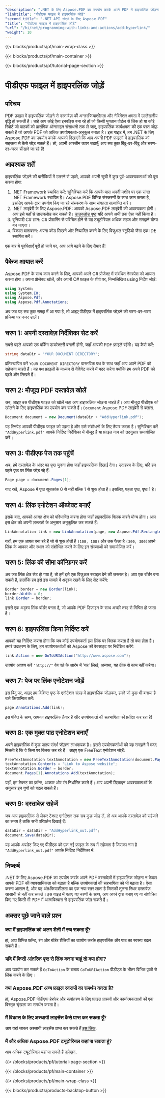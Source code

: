 ```yaml
---
"description": ".NET के लिए Aspose.PDF का उपयोग करके अपने PDF में हाइपरलिंक जोड़ना सीखें। अपने दस्तावेज़ों में अन्तरक्रियाशीलता और उपयोगकर्ता सहभागिता बढ़ाएँ।"
"linktitle": "पीडीएफ फाइल में हाइपरलिंक जोड़ें"
"second_title": ".NET API संदर्भ के लिए Aspose.PDF"
"title": "पीडीएफ फाइल में हाइपरलिंक जोड़ें"
"url": "/hi/net/programming-with-links-and-actions/add-hyperlink/"
"weight": 10
---
```


{{< blocks/products/pf/main-wrap-class >}}

{{< blocks/products/pf/main-container >}}

{{< blocks/products/pf/tutorial-page-section >}}

# पीडीएफ फाइल में हाइपरलिंक जोड़ें

## परिचय

PDF फ़ाइल में हाइपरलिंक जोड़ने से दस्तावेज़ की अन्तरक्रियाशीलता और नेविगेशन क्षमता में उल्लेखनीय वृद्धि हो सकती है। चाहे आप कोई ऐसा इनवॉइस बना रहे हों जो किसी भुगतान पोर्टल से लिंक हो या कोई रिपोर्ट जो पाठकों को प्रासंगिक ऑनलाइन संसाधनों तक ले जाए, हाइपरलिंक कार्यक्षमता की एक परत जोड़ सकते हैं जो आपके PDF को अधिक उपयोगकर्ता-अनुकूल बनाता है। इस गाइड में, हम .NET के लिए Aspose.PDF का उपयोग करके आपको दिखाएंगे कि आप अपनी PDF फ़ाइलों में हाइपरलिंक को सहजता से कैसे जोड़ सकते हैं। तो, अपनी आस्तीन ऊपर चढ़ाएँ; आप सब कुछ बिंदु-दर-बिंदु और चरण-दर-चरण सीखने जा रहे हैं!

## आवश्यक शर्तें

हाइपरलिंक जोड़ने की बारीकियों में उतरने से पहले, आपको अपनी सूची में कुछ पूर्व-आवश्यकताओं को पूरा करना होगा:

1. .NET Framework स्थापित करें: सुनिश्चित करें कि आपके पास अपनी मशीन पर एक संगत .NET Framework स्थापित है। Aspose.PDF विभिन्न संस्करणों के साथ काम करता है, इसलिए आपके द्वारा उपयोग किए जा रहे संस्करण के साथ संगतता सत्यापित करें।
2. .NET लाइब्रेरी के लिए Aspose.PDF: आपको Aspose.PDF लाइब्रेरी की आवश्यकता होगी। आप इसे यहाँ से डाउनलोड कर सकते हैं। [डाउनलोड पृष्ठ](https://releases.aspose.com/pdf/net/) यदि आपने अभी तक ऐसा नहीं किया है।
3. बुनियादी C# ज्ञान: C# प्रोग्रामिंग से परिचित होने से यह ट्यूटोरियल अधिक सहज और समझने योग्य बन जाएगा।
4. विकास वातावरण: अपना कोड लिखने और निष्पादित करने के लिए विजुअल स्टूडियो जैसा एक IDE स्थापित करें।

एक बार ये पूर्वापेक्षाएँ पूरी हो जाने पर, आप आगे बढ़ने के लिए तैयार हैं!

## पैकेज आयात करें

Aspose.PDF के साथ काम करने के लिए, आपको अपने C# प्रोजेक्ट में संबंधित नेमस्पेस को आयात करना होगा। अपना प्रोजेक्ट खोलें, और अपनी C# फ़ाइल के शीर्ष पर, निम्नलिखित using निर्देश जोड़ें:

```csharp
using System;
using System.IO;
using Aspose.Pdf;
using Aspose.Pdf.Annotations;
```

अब जब यह सब कुछ समझ में आ गया है, तो आइए पीडीएफ में हाइपरलिंक जोड़ने की चरण-दर-चरण प्रक्रिया पर नजर डालें।

## चरण 1: अपनी दस्तावेज़ निर्देशिका सेट करें

सबसे पहले आपको एक वर्किंग डायरेक्टरी बनानी होगी, जहाँ आपकी PDF फ़ाइलें रहेंगी। यह कैसे करें:

```csharp
string dataDir = "YOUR DOCUMENT DIRECTORY";
```

प्रतिस्थापित करें `YOUR DOCUMENT DIRECTORY` वास्तविक पथ के साथ जहाँ आप अपने PDF को सहेजना चाहते हैं। यह पथ फ़ाइलों के माध्यम से नेविगेट करने में मदद करेगा क्योंकि हम अपने PDF को पढ़ते और लिखते हैं।

## चरण 2: मौजूदा PDF दस्तावेज़ खोलें

अब, आइए उस पीडीएफ फाइल को खोलें जहां आप हाइपरलिंक जोड़ना चाहते हैं। आप मौजूदा पीडीएफ को खोलने के लिए हाइपरलिंक का उपयोग कर सकते हैं। `Document` Aspose.PDF लाइब्रेरी से क्लास.

```csharp
Document document = new Document(dataDir + "AddHyperlink.pdf");
```

यह स्निपेट आपकी पीडीएफ फाइल को पढ़ता है और उसे संशोधनों के लिए तैयार करता है। सुनिश्चित करें `"AddHyperlink.pdf"` आपके निर्दिष्ट निर्देशिका में मौजूद है या फ़ाइल नाम को तदनुसार समायोजित करें।

## चरण 3: पीडीएफ पेज तक पहुंचें

अब, हमें दस्तावेज़ के अंदर वह पृष्ठ चुनना होगा जहाँ हाइपरलिंक दिखाई देगा। उदाहरण के लिए, यदि हम पहले पृष्ठ पर लिंक जोड़ रहे हैं:

```csharp
Page page = document.Pages[1];
```

याद रखें, Aspose में पृष्ठ सूचकांक 0 से नहीं बल्कि 1 से शुरू होता है। इसलिए, पहला पृष्ठ, पृष्ठ 1 है।

## चरण 4: लिंक एनोटेशन ऑब्जेक्ट बनाएँ

इसके बाद, आपको आयत क्षेत्र को परिभाषित करना होगा जहाँ हाइपरलिंक क्लिक करने योग्य होगा। आप इस क्षेत्र को अपनी ज़रूरतों के अनुसार अनुकूलित कर सकते हैं:

```csharp
LinkAnnotation link = new LinkAnnotation(page, new Aspose.Pdf.Rectangle(100, 100, 300, 300));
```

यहाँ, हम एक आयत बना रहे हैं जो से शुरू होती है `(100, 100)` और तक फैला है `(300, 300)`अपने लिंक के आकार और स्थान को संशोधित करने के लिए इन संख्याओं को समायोजित करें।

## चरण 5: लिंक की सीमा कॉन्फ़िगर करें

अब जब लिंक क्षेत्र सेट हो गया है, तो हमें इसे एक विज़ुअल स्टाइल देने की ज़रूरत है। आप एक बॉर्डर बना सकते हैं, हालाँकि हम इसे इस मामले में अदृश्य रखने के लिए सेट करेंगे:

```csharp
Border border = new Border(link);
border.Width = 0;
link.Border = border;
```

इससे एक अदृश्य लिंक बॉर्डर बनता है, जो आपके PDF डिज़ाइन के साथ अच्छी तरह से मिश्रित हो जाता है।

## चरण 6: हाइपरलिंक क्रिया निर्दिष्ट करें

आपको यह निर्दिष्ट करना होगा कि जब कोई उपयोगकर्ता इस लिंक पर क्लिक करता है तो क्या होता है। हमारे उदाहरण के लिए, हम उपयोगकर्ताओं को Aspose की वेबसाइट पर निर्देशित करेंगे:

```csharp
link.Action = new GoToURIAction("http://www.aspose.com");
```

उपयोग अवश्य करें `"http://"` वेब पते के आरंभ में 'यह' लिखें; अन्यथा, यह ठीक से काम नहीं करेगा।

## चरण 7: पेज पर लिंक एनोटेशन जोड़ें

इस बिंदु पर, आइए हम विशिष्ट पृष्ठ के एनोटेशन संग्रह में हाइपरलिंक जोड़कर, हमने जो कुछ भी बनाया है उसे क्रियान्वित करें:

```csharp
page.Annotations.Add(link);
```

इस पंक्ति के साथ, आपका हाइपरलिंक तैयार है और उपयोगकर्ता की सहभागिता की प्रतीक्षा कर रहा है!

## चरण 8: एक मुक्त पाठ एनोटेशन बनाएँ

अपने हाइपरलिंक में कुछ पाठ्य संदर्भ जोड़ना लाभदायक है। इससे उपयोगकर्ताओं को यह समझने में मदद मिलती है कि वे किस पर क्लिक कर रहे हैं। आइए एक FreeText एनोटेशन जोड़ें:

```csharp
FreeTextAnnotation textAnnotation = new FreeTextAnnotation(document.Pages[1], new Aspose.Pdf.Rectangle(100, 100, 300, 300), new DefaultAppearance(FontRepository.FindFont("TimesNewRoman"), 10, Color.Blue));
textAnnotation.Contents = "Link to Aspose website";
textAnnotation.Border = border;
document.Pages[1].Annotations.Add(textAnnotation);
```

यहाँ, हम टेक्स्ट का फ़ॉन्ट, आकार और रंग निर्धारित करते हैं। आप अपनी डिज़ाइन आवश्यकताओं के अनुसार इन गुणों को बदल सकते हैं।

## चरण 9: दस्तावेज़ सहेजें

जब आप हाइपरलिंक से लेकर टेक्स्ट एनोटेशन तक सब कुछ जोड़ लें, तो अब आपके दस्तावेज़ को सहेजने का समय है ताकि सभी परिवर्तन दिखाई दें:

```csharp
dataDir = dataDir + "AddHyperlink_out.pdf";
document.Save(dataDir);
```

यह आपके अपडेट किए गए पीडीएफ को एक नई फ़ाइल के रूप में सहेजता है जिसका नाम है `"AddHyperlink_out.pdf"` आपके निर्दिष्ट निर्देशिका में.

## निष्कर्ष

.NET के लिए Aspose.PDF का उपयोग करके अपने PDF दस्तावेज़ों में हाइपरलिंक जोड़ना न केवल आपके PDF की व्यावसायिकता को बढ़ाता है बल्कि उपयोगकर्ता की सहभागिता को भी बढ़ाता है। ऐसा करना आसान है, और यह अंतःक्रियाशीलता का एक नया स्तर लाता है जिसकी तुलना स्थिर दस्तावेज़ आसानी से नहीं कर सकते। इस गाइड में बताए गए चरणों के साथ, आप अपने द्वारा बनाए गए या संशोधित किए गए किसी भी PDF में आत्मविश्वास से हाइपरलिंक जोड़ सकते हैं। 

## अक्सर पूछे जाने वाले प्रश्न

### क्या मैं हाइपरलिंक को अलग शैली में रख सकता हूँ?  
हां, आप विभिन्न फ़ॉन्ट, रंग और बॉर्डर शैलियों का उपयोग करके हाइपरलिंक और पाठ का स्वरूप बदल सकते हैं।

### यदि मैं किसी आंतरिक पृष्ठ से लिंक करना चाहूं तो क्या होगा?  
आप उपयोग कर सकते हैं `GoToAction` के बजाय `GoToURIAction` पीडीएफ के भीतर विभिन्न पृष्ठों से लिंक करने के लिए।

### क्या Aspose.PDF अन्य फ़ाइल स्वरूपों का समर्थन करता है?  
हां, Aspose.PDF पीडीएफ हेरफेर और रूपांतरण के लिए फ़ाइल प्रारूपों और कार्यात्मकताओं की एक विस्तृत श्रृंखला का समर्थन करता है।

### मैं विकास के लिए अस्थायी लाइसेंस कैसे प्राप्त कर सकता हूँ?  
आप यहां जाकर अस्थायी लाइसेंस प्राप्त कर सकते हैं [इस लिंक](https://purchase.aspose.com/temporary-license/).

### मैं और अधिक Aspose.PDF ट्यूटोरियल कहां पा सकता हूं?  
आप अधिक ट्यूटोरियल यहां पा सकते हैं [प्रलेखन](https://reference.aspose.com/pdf/net/).

{{< /blocks/products/pf/tutorial-page-section >}}

{{< /blocks/products/pf/main-container >}}

{{< /blocks/products/pf/main-wrap-class >}}

{{< blocks/products/products-backtop-button >}}